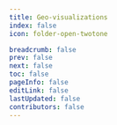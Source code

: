 ```yaml
---
title: Geo-visualizations
index: false
icon: folder-open-twotone

breadcrumb: false
prev: false
next: false
toc: false
pageInfo: false
editLink: false
lastUpdated: false
contributors: false
---
```


<Catalog />

